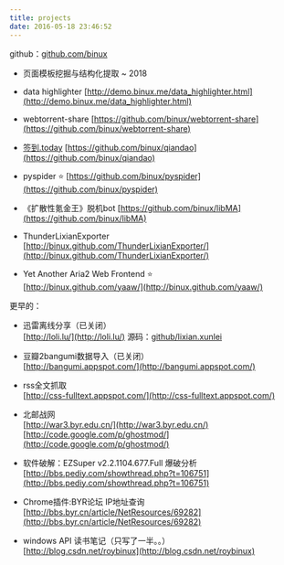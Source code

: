 ```yaml
---
title: projects
date: 2016-05-18 23:46:52
---
```


github：[github.com/binux](https://github.com/binux?tab=repositories)

- 页面模板挖掘与结构化提取 ~ 2018

- data highlighter
[http://demo.binux.me/data_highlighter.html](http://demo.binux.me/data_highlighter.html)

- webtorrent-share
[https://github.com/binux/webtorrent-share](https://github.com/binux/webtorrent-share)

- [签到.today](https://qiandao.today/)
[https://github.com/binux/qiandao](https://github.com/binux/qiandao)

- pyspider ⭐️
[https://github.com/binux/pyspider](https://github.com/binux/pyspider)

- 《扩散性氪金王》脱机bot
[https://github.com/binux/libMA](https://github.com/binux/libMA)

- ThunderLixianExporter<br />
[http://binux.github.com/ThunderLixianExporter/](http://binux.github.com/ThunderLixianExporter/)

- Yet Another Aria2 Web Frontend  ⭐️<br />
[http://binux.github.com/yaaw/](http://binux.github.com/yaaw/)


更早的：

- 迅雷离线分享（已关闭）<br />
[http://loli.lu/](http://loli.lu/) 源码：[github/lixian.xunlei](https://github.com/binux/lixian.xunlei)

- 豆瓣2bangumi数据导入（已关闭）<br />
[http://bangumi.appspot.com/](http://bangumi.appspot.com/)

- rss全文抓取<br />
[http://css-fulltext.appspot.com/](http://css-fulltext.appspot.com/)

- 北邮战网<br />
[http://war3.byr.edu.cn/](http://war3.byr.edu.cn/)<br />
[http://code.google.com/p/ghostmod/](http://code.google.com/p/ghostmod/)

- 软件破解：EZSuper v2.2.1104.677.Full 爆破分析<br />
[http://bbs.pediy.com/showthread.php?t=106751](http://bbs.pediy.com/showthread.php?t=106751)

- Chrome插件:BYR论坛 IP地址查询<br />
[http://bbs.byr.cn/article/NetResources/69282](http://bbs.byr.cn/article/NetResources/69282)

- windows API 读书笔记（只写了一半。。）<br />
[http://blog.csdn.net/roybinux](http://blog.csdn.net/roybinux)
